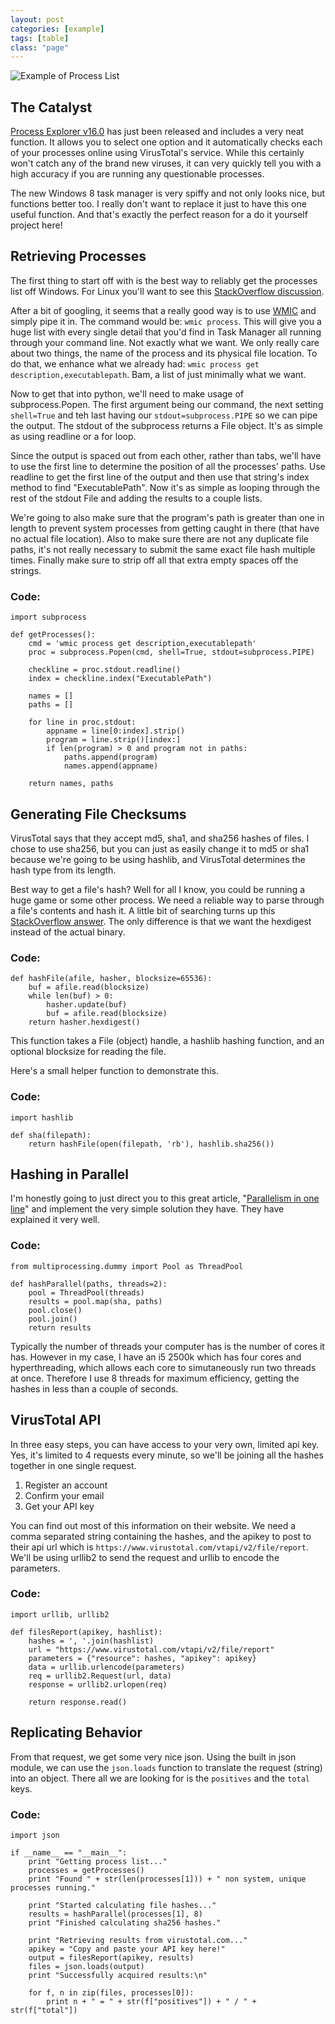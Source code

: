 ```yaml
---
layout: post
categories: [example]
tags: [table]
class: "page"
---
```


![Example of Process List](http://i.imgur.com/5oHMeMz.png)

## The Catalyst

[Process Explorer v16.0](http://technet.microsoft.com/en-us/sysinternals/bb896653) has just been released and includes a very neat function. It allows you to select one option and it automatically checks each of your processes online using VirusTotal's service. While this certainly won't catch any of the brand new viruses, it can very quickly tell you with a high accuracy if you are running any questionable processes.

The new Windows 8 task manager is very spiffy and not only looks nice, but functions better too. I really don't want to replace it just to have this one useful function. And that's exactly the perfect reason for a do it yourself project here!

## Retrieving Processes

The first thing to start off with is the best way to reliably get the processes list off Windows. For Linux you'll want to see this [StackOverflow discussion](http://stackoverflow.com/questions/2703640/process-list-on-linux-via-python).

After a bit of googling, it seems that a really good way is to use [WMIC](http://technet.microsoft.com/en-us/library/bb742610.aspx) and simply pipe it in. The command would be: `wmic process`. This will give you a huge list with every single detail that you'd find in Task Manager all running through your command line. Not exactly what we want. We only really care about two things, the name of the process and its physical file location. To do that, we enhance what we already had: `wmic process get description,executablepath`. Bam, a list of just minimally what we want.

Now to get that into python, we'll need to make usage of subprocess.Popen. The first argument being our command, the next setting `shell=True` and teh last having our `stdout=subprocess.PIPE` so we can pipe the output. The stdout of the subprocess returns a File object. It's as simple as using readline or a for loop.

Since the output is spaced out from each other, rather than tabs, we'll have to use the first line to determine the position of all the processes' paths. Use readline to get the first line of the output and then use that string's index method to find "ExecutablePath". Now it's as simple as looping through the rest of the stdout File and adding the results to a couple lists.

We're going to also make sure that the program's path is greater than one in length to prevent system processes from getting caught in there (that have no actual file location). Also to make sure there are not any duplicate file paths, it's not really necessary to submit the same exact file hash multiple times. Finally make sure to strip off all that extra empty spaces off the strings.

### Code:
    import subprocess
    
    def getProcesses():
    	cmd = 'wmic process get description,executablepath'
    	proc = subprocess.Popen(cmd, shell=True, stdout=subprocess.PIPE)
    
    	checkline = proc.stdout.readline()
    	index = checkline.index("ExecutablePath")
    
    	names = []
    	paths = []
    
    	for line in proc.stdout:
    		appname = line[0:index].strip()
    		program = line.strip()[index:]
    		if len(program) > 0 and program not in paths:
    			paths.append(program)
    			names.append(appname)
    
    	return names, paths

## Generating File Checksums

VirusTotal says that they accept md5, sha1, and sha256 hashes of files. I chose to use sha256, but you can just as easily change it to md5 or sha1 because we're going to be using hashlib, and VirusTotal determines the hash type from its length.

Best way to get a file's hash? Well for all I know, you could be running a huge game or some other process. We need a reliable way to parse through a file's contents and hash it. A little bit of searching turns up this [StackOverflow answer](http://stackoverflow.com/questions/3431825/python-generating-a-md5-checksum-of-a-file). The only difference is that we want the hexdigest instead of the actual binary.

### Code:
    def hashFile(afile, hasher, blocksize=65536):
        buf = afile.read(blocksize)
        while len(buf) > 0:
            hasher.update(buf)
            buf = afile.read(blocksize)
        return hasher.hexdigest()

This function takes a File (object) handle, a hashlib hashing function, and an optional blocksize for reading the file.

Here's a small helper function to demonstrate this.

### Code:
    import hashlib
    
    def sha(filepath):
    	return hashFile(open(filepath, 'rb'), hashlib.sha256())

## Hashing in Parallel

I'm honestly going to just direct you to this great article, "[Parallelism in one line](https://medium.com/building-things-on-the-internet/40e9b2b36148)" and implement the very simple solution they have. They have explained it very well.

### Code:
    from multiprocessing.dummy import Pool as ThreadPool
    
    def hashParallel(paths, threads=2):
    	pool = ThreadPool(threads)
    	results = pool.map(sha, paths)
    	pool.close()
    	pool.join()
    	return results

Typically the number of threads your computer has is the number of cores it has. However in my case, I have an i5 2500k which has four cores and hyperthreading, which allows each core to simutaneously run two threads at once. Therefore I use 8 threads for maximum efficiency, getting the hashes in less than a couple of seconds.

## VirusTotal API

In three easy steps, you can have access to your very own, limited api key. Yes, it's limited to 4 requests every minute, so we'll be joining all the hashes together in one single request.

1. Register an account
2. Confirm your email
3. Get your API key

You can find out most of this information on their website. We need a comma separated string containing the hashes, and the apikey to post to their api url which is `https://www.virustotal.com/vtapi/v2/file/report`. We'll be using urllib2 to send the request and urllib to encode the parameters.

### Code:
    import urllib, urllib2
    
    def filesReport(apikey, hashlist):
    	hashes = ', '.join(hashlist)
    	url = "https://www.virustotal.com/vtapi/v2/file/report"
    	parameters = {"resource": hashes, "apikey": apikey}
    	data = urllib.urlencode(parameters)
    	req = urllib2.Request(url, data)
    	response = urllib2.urlopen(req)
    
    	return response.read()

## Replicating Behavior

From that request, we get some very nice json. Using the built in json module, we can use the `json.loads` function to translate the request (string) into an object. There all we are looking for is the `positives` and the `total` keys.

### Code:
    import json
    
    if __name__ == "__main__":
    	print "Getting process list..."
    	processes = getProcesses()
    	print "Found " + str(len(processes[1])) + " non system, unique processes running."
    
    	print "Started calculating file hashes..."
    	results = hashParallel(processes[1], 8)
    	print "Finished calculating sha256 hashes."
    
    	print "Retrieving results from virustotal.com..."
    	apikey = "Copy and paste your API key here!"
    	output = filesReport(apikey, results)
    	files = json.loads(output)
    	print "Successfully acquired results:\n"
    
    	for f, n in zip(files, processes[0]):
    		print n + " = " + str(f["positives"]) + " / " + str(f["total"])